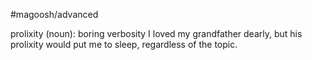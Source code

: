 #magoosh/advanced

prolixity (noun): boring verbosity 
I loved my grandfather dearly, but his prolixity would put me to sleep, regardless of the topic. 
